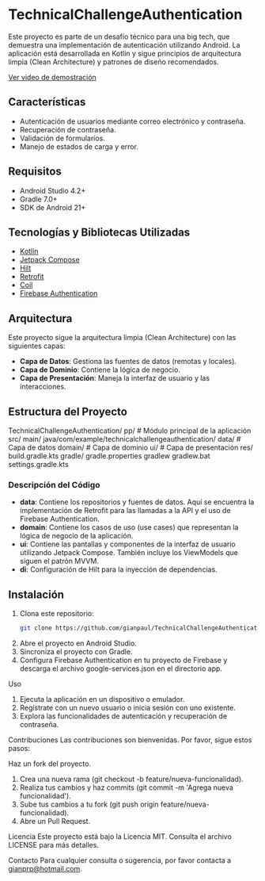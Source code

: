 # TechnicalChallengeAuthentication

Este proyecto es parte de un desafío técnico para una big tech, que demuestra una implementación de autenticación utilizando Android. La aplicación está desarrollada en Kotlin y sigue principios de arquitectura limpia (Clean Architecture) y patrones de diseño recomendados.

[Ver video de demostración](https://youtube.com/shorts/uk3wAAR-klQ?si=UVufUZ4RgMrakOb8)
## Características

- Autenticación de usuarios mediante correo electrónico y contraseña.
- Recuperación de contraseña.
- Validación de formularios.
- Manejo de estados de carga y error.

## Requisitos

- Android Studio 4.2+
- Gradle 7.0+
- SDK de Android 21+

## Tecnologías y Bibliotecas Utilizadas

- [Kotlin](https://kotlinlang.org/)
- [Jetpack Compose](https://developer.android.com/jetpack/compose)
- [Hilt](https://dagger.dev/hilt/)
- [Retrofit](https://square.github.io/retrofit/)
- [Coil](https://coil-kt.github.io/coil/)
- [Firebase Authentication](https://firebase.google.com/docs/auth)

## Arquitectura

Este proyecto sigue la arquitectura limpia (Clean Architecture) con las siguientes capas:

- **Capa de Datos**: Gestiona las fuentes de datos (remotas y locales).
- **Capa de Dominio**: Contiene la lógica de negocio.
- **Capa de Presentación**: Maneja la interfaz de usuario y las interacciones.

## Estructura del Proyecto

TechnicalChallengeAuthentication/
pp/ # Módulo principal de la aplicación
src/
main/
java/com/example/technicalchallengeauthentication/
data/ # Capa de datos
domain/ # Capa de dominio
ui/ # Capa de presentación
res/
build.gradle.kts
gradle/
gradle.properties
gradlew
gradlew.bat
settings.gradle.kts


### Descripción del Código

- **data**: Contiene los repositorios y fuentes de datos. Aquí se encuentra la implementación de Retrofit para las llamadas a la API y el uso de Firebase Authentication.
- **domain**: Contiene los casos de uso (use cases) que representan la lógica de negocio de la aplicación.
- **ui**: Contiene las pantallas y componentes de la interfaz de usuario utilizando Jetpack Compose. También incluye los ViewModels que siguen el patrón MVVM.
- **di**: Configuración de Hilt para la inyección de dependencias.

## Instalación

1. Clona este repositorio:
   ```bash
   git clone https://github.com/gianpaul/TechnicalChallengeAuthentication.git
2. Abre el proyecto en Android Studio.
3. Sincroniza el proyecto con Gradle.
4. Configura Firebase Authentication en tu proyecto de Firebase y descarga el archivo google-services.json en el directorio app.

Uso
1. Ejecuta la aplicación en un dispositivo o emulador.
2. Regístrate con un nuevo usuario o inicia sesión con uno existente.
3. Explora las funcionalidades de autenticación y recuperación de contraseña.

Contribuciones
Las contribuciones son bienvenidas. Por favor, sigue estos pasos:

Haz un fork del proyecto.
1. Crea una nueva rama (git checkout -b feature/nueva-funcionalidad).
2. Realiza tus cambios y haz commits (git commit -m 'Agrega nueva funcionalidad').
3. Sube tus cambios a tu fork (git push origin feature/nueva-funcionalidad).
4. Abre un Pull Request.

Licencia
Este proyecto está bajo la Licencia MIT. Consulta el archivo LICENSE para más detalles.

Contacto
Para cualquier consulta o sugerencia, por favor contacta a gianprp@hotmail.com.
